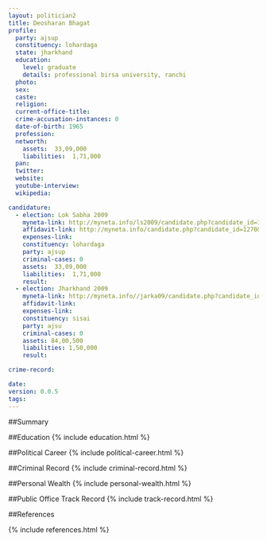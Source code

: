 ```yaml
---
layout: politician2
title: Deosharan Bhagat
profile: 
  party: ajsup
  constituency: lohardaga
  state: jharkhand
  education: 
    level: graduate
    details: professional birsa university, ranchi
  photo: 
  sex: 
  caste: 
  religion: 
  current-office-title: 
  crime-accusation-instances: 0
  date-of-birth: 1965
  profession: 
  networth: 
    assets:  33,09,000
    liabilities:  1,71,000
  pan: 
  twitter: 
  website: 
  youtube-interview: 
  wikipedia: 

candidature: 
  - election: Lok Sabha 2009
    myneta-link: http://myneta.info/ls2009/candidate.php?candidate_id=1270
    affidavit-link: http://myneta.info/candidate.php?candidate_id=1270&scan=original
    expenses-link: 
    constituency: lohardaga 
    party: ajsup
    criminal-cases: 0
    assets:  33,09,000
    liabilities:  1,71,000
    result:  
  - election: Jharkhand 2009
    myneta-link: http://myneta.info//jarka09/candidate.php?candidate_id=843
    affidavit-link: 
    expenses-link: 
    constituency: sisai 
    party: ajsu
    criminal-cases: 0
    assets: 84,00,500
    liabilities: 1,50,000
    result:  

crime-record: 

date: 
version: 0.0.5
tags: 
---
```

##Summary


##Education
{% include education.html %}


##Political Career
{% include political-career.html %}


##Criminal Record
{% include criminal-record.html %}


##Personal Wealth
{% include personal-wealth.html %}


##Public Office Track Record
{% include track-record.html %}


##References


{% include references.html %}